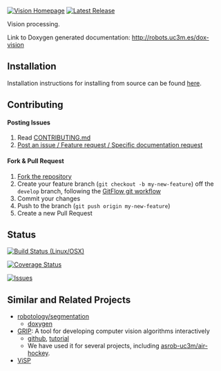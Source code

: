 [![Vision Homepage](https://img.shields.io/badge/roboticslab-vision-orange.svg)](http://robots.uc3m.es/dox-vision) [![Latest Release](https://img.shields.io/github/tag/roboticslab-uc3m/vision.svg?label=Latest%20Release)](https://github.com/roboticslab-uc3m/vision/tags)

Vision processing.

Link to Doxygen generated documentation: http://robots.uc3m.es/dox-vision

## Installation

Installation instructions for installing from source can be found [here]( doc/vision-install.md ).

## Contributing

#### Posting Issues

1. Read [CONTRIBUTING.md](https://github.com/roboticslab-uc3m/vision/blob/master/CONTRIBUTING.md)
2. [Post an issue / Feature request / Specific documentation request](https://github.com/roboticslab-uc3m/vision/issues)

#### Fork & Pull Request

1. [Fork the repository](https://github.com/roboticslab-uc3m/vision/fork)
2. Create your feature branch (`git checkout -b my-new-feature`) off the `develop` branch, following the [GitFlow git workflow](https://www.atlassian.com/git/tutorials/comparing-workflows/gitflow-workflow)
3. Commit your changes
4. Push to the branch (`git push origin my-new-feature`)
5. Create a new Pull Request

## Status

[![Build Status (Linux/OSX)](https://travis-ci.org/roboticslab-uc3m/vision.svg?branch=develop)](https://travis-ci.org/roboticslab-uc3m/vision)

[![Coverage Status](https://coveralls.io/repos/roboticslab-uc3m/vision/badge.svg)](https://coveralls.io/r/roboticslab-uc3m/vision)

[![Issues](https://img.shields.io/github/issues/roboticslab-uc3m/vision.svg?label=Issues)](https://github.com/roboticslab-uc3m/vision/issues)

## Similar and Related Projects
- [robotology/segmentation](https://github.com/robotology/segmentation)
   - [doxygen](http://robotology.github.io/segmentation/doxygen/doc/html/modules.html)
- [GRIP](https://wpiroboticsprojects.github.io/GRIP): A tool for developing computer vision algorithms interactively
   - [github](https://github.com/WPIRoboticsProjects/GRIP), [tutorial](http://wpilib.screenstepslive.com/s/4485/m/24194/l/463566-introduction-to-grip)
   - We have used it for several projects, including [asrob-uc3m/air-hockey](https://github.com/asrob-uc3m/air-hockey/issues/5).
- [ViSP](http://visp.inria.fr/)
